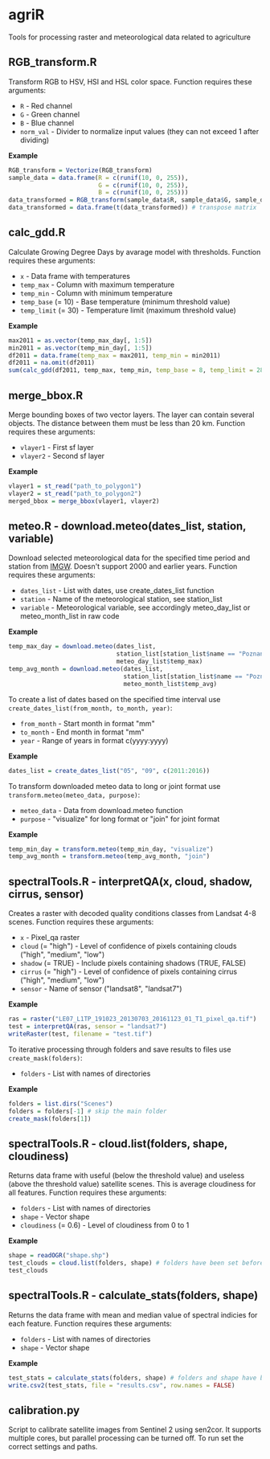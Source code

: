 # agriR
Tools for processing raster and meteorological data related to agriculture

## RGB_transform.R
Transform RGB to HSV, HSI and HSL color space. Function requires these arguments:
- `R` - Red channel
- `G` - Green channel
- `B` - Blue channel
- `norm_val` - Divider to normalize input values (they can not exceed 1 after dividing)

**Example**
``` r
RGB_transform = Vectorize(RGB_transform)
sample_data = data.frame(R = c(runif(10, 0, 255)), 
                         G = c(runif(10, 0, 255)),
                         B = c(runif(10, 0, 255)))
data_transformed = RGB_transform(sample_data$R, sample_data$G, sample_data$B, 255)
data_transformed = data.frame(t(data_transformed)) # transpose matrix
```

## calc_gdd.R
Calculate Growing Degree Days by avarage model with thresholds. Function requires these arguments:
- `x` - Data frame with temperatures
- `temp_max` - Column with maximum temperature
- `temp_min` - Column with minimum temperature
- `temp_base` (= 10) - Base temperature (minimum threshold value)
- `temp_limit` (= 30) - Temperature limit (maximum threshold value)

**Example**
``` r
max2011 = as.vector(temp_max_day[, 1:5])
min2011 = as.vector(temp_min_day[, 1:5])
df2011 = data.frame(temp_max = max2011, temp_min = min2011)
df2011 = na.omit(df2011)
sum(calc_gdd(df2011, temp_max, temp_min, temp_base = 8, temp_limit = 28))
```

## merge_bbox.R
Merge bounding boxes of two vector layers. The layer can contain several objects. The distance between them must be less than 20 km. Function requires these arguments:
- `vlayer1` - First sf layer
- `vlayer2` - Second sf layer

**Example**
``` r
vlayer1 = st_read("path_to_polygon1")
vlayer2 = st_read("path_to_polygon2")
merged_bbox = merge_bbox(vlayer1, vlayer2)
```

## meteo.R - download.meteo(dates_list, station, variable)
Download selected meteorological data for the specified time period and station from [IMGW](https://dane.imgw.pl/). Doesn't support 2000 and earlier years. Function requires these arguments:
- `dates_list` - List with dates, use create_dates_list function 
- `station` - Name of the meteorological station, see station_list
- `variable` - Meteorological variable, see accordingly meteo_day_list or meteo_month_list in raw code

**Example**
``` r
temp_max_day = download.meteo(dates_list,
                              station_list[station_list$name == "Poznan"],
                              meteo_day_list$temp_max)
temp_avg_month = download.meteo(dates_list,
                                station_list[station_list$name == "Poznan"],
                                meteo_month_list$temp_avg)
```
To create a list of dates based on the specified time interval use `create_dates_list(from_month, to_month, year)`:
- `from_month` - Start month in format "mm"
- `to_month` - End month in format "mm"
- `year` - Range of years in format c(yyyy:yyyy)

**Example**
``` r
dates_list = create_dates_list("05", "09", c(2011:2016))
```

To transform downloaded meteo data to long or joint format use `transform.meteo(meteo_data, purpose)`:
- `meteo_data` - Data from download.meteo function
- `purpose` - "visualize" for long format or "join" for joint format

**Example**
``` r
temp_min_day = transform.meteo(temp_min_day, "visualize")
temp_avg_month = transform.meteo(temp_avg_month, "join")
```

## spectralTools.R - interpretQA(x, cloud, shadow, cirrus, sensor)
Creates a raster with decoded quality conditions classes from Landsat 4-8 scenes. Function requires these arguments:
- `x` - Pixel_qa raster 
- `cloud` (= "high") - Level of confidence of pixels containing clouds ("high", "medium", "low")
- `shadow` (= TRUE) - Include pixels containing shadows (TRUE, FALSE)
- `cirrus` (= "high") - Level of confidence of pixels containing cirrus ("high", "medium", "low")
- `sensor` - Name of sensor ("landsat8", "landsat7")

**Example**
``` r
ras = raster("LE07_L1TP_191023_20130703_20161123_01_T1_pixel_qa.tif")
test = interpretQA(ras, sensor = "landsat7")
writeRaster(test, filename = "test.tif")
```

To iterative processing through folders and save results to files use `create_mask(folders)`:
- `folders` - List with names of directories

**Example**
``` r
folders = list.dirs("Scenes")
folders = folders[-1] # skip the main folder
create_mask(folders[1])
```

## spectralTools.R - cloud.list(folders, shape, cloudiness)
Returns data frame with useful (below the threshold value) and useless (above the threshold value) satellite scenes. This is average cloudiness for all features. Function requires these arguments:
- `folders` - List with names of directories
- `shape` - Vector shape
- `cloudiness` (= 0.6) - Level of cloudiness from 0 to 1

**Example**
``` r
shape = readOGR("shape.shp")
test_clouds = cloud.list(folders, shape) # folders have been set before
test_clouds
```

## spectralTools.R - calculate_stats(folders, shape)
Returns the data frame with mean and median value of spectral indicies for each feature. Function requires these arguments:
- `folders` - List with names of directories
- `shape` - Vector shape

**Example**
``` r
test_stats = calculate_stats(folders, shape) # folders and shape have been set before
write.csv2(test_stats, file = "results.csv", row.names = FALSE)
```

## calibration.py
Script to calibrate satellite images from Sentinel 2 using sen2cor. It supports multiple cores, but parallel processing can be turned off. To run set the correct settings and paths.
